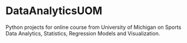 # DataAnalyticsUOM
Python projects for online course from University of Michigan on Sports Data Analytics, Statistics, Regression Models and Visualization.
